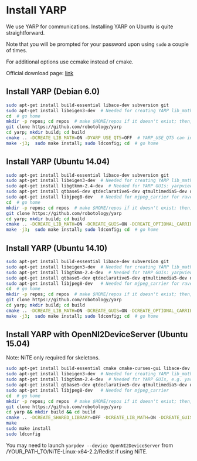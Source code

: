 # Install YARP

We use YARP for communications. Installing YARP on Ubuntu is quite straightforward.

Note that you will be prompted for your password upon using `sudo` a couple of times. 

For additional options use ccmake instead of cmake.

Official download page: [link](http://www.yarp.it/) 

## Install YARP (Debian 6.0)

```bash
sudo apt-get install build-essential libace-dev subversion git
sudo apt-get install libeigen3-dev  # Needed for creating YARP lib_math we use for kinematics
cd  # go home
mkdir -p repos; cd repos  # make $HOME/repos if it doesn't exist; then, enter it
git clone https://github.com/robotology/yarp
cd yarp; mkdir build; cd build
cmake .. -DCREATE_LIB_MATH=ON -DYARP_USE_QT5=OFF  # YARP_USE_QT5 can induce errors as of 02/2016.
make -j3;  sudo make install; sudo ldconfig; cd  # go home
```

## Install YARP (Ubuntu 14.04)

```bash
sudo apt-get install build-essential libace-dev subversion git
sudo apt-get install libeigen3-dev  # Needed for creating YARP lib_math we use for kinematics
sudo apt-get install libgtkmm-2.4-dev  # Needed for YARP GUIs: yarpview, gyarpmanager
sudo apt-get install qtbase5-dev qtdeclarative5-dev qtmultimedia5-dev qtdeclarative5-qtquick2-plugin qtdeclarative5-window-plugin qtdeclarative5-qtmultimedia-plugin qtdeclarative5-controls-plugin qtdeclarative5-dialogs-plugin libqt5svg5
sudo apt-get install libjpeg8-dev   # Needed for mjpeg_carrier for ravebot cam on web
cd  # go home
mkdir -p repos; cd repos  # make $HOME/repos if it doesn't exist; then, enter it
git clone https://github.com/robotology/yarp
cd yarp; mkdir build; cd build
cmake .. -DCREATE_LIB_MATH=ON -DCREATE_GUIS=ON -DCREATE_OPTIONAL_CARRIERS=ON -DENABLE_yarpcar_mjpeg_carrier=ON
make -j3;  sudo make install; sudo ldconfig; cd  # go home
```

## Install YARP (Ubuntu 14.10)

```bash
sudo apt-get install build-essential libace-dev subversion git
sudo apt-get install libeigen3-dev  # Needed for creating YARP lib_math we use for kinematics
sudo apt-get install libgtkmm-2.4-dev  # Needed for YARP GUIs: yarpview, gyarpmanager
sudo apt-get install qtbase5-dev qtdeclarative5-dev qtmultimedia5-dev qtdeclarative5-qtquick2-plugin qtdeclarative5-window-plugin qtdeclarative5-qtmultimedia-plugin qtdeclarative5-controls-plugin qtdeclarative5-dialogs-plugin libqt5svg5
sudo apt-get install libjpeg8-dev   # Needed for mjpeg_carrier for ravebot cam on web
cd  # go home
mkdir -p repos; cd repos  # make $HOME/repos if it doesn't exist; then, enter it
git clone https://github.com/robotology/yarp
cd yarp; mkdir build; cd build
cmake .. -DCREATE_LIB_MATH=ON -DCREATE_GUIS=ON -DCREATE_OPTIONAL_CARRIERS=ON -DENABLE_yarpcar_mjpeg_carrier=ON
make -j3;  sudo make install; sudo ldconfig; cd  # go home
```

## Install YARP with OpenNI2DeviceServer (Ubuntu 15.04)

Note: NiTE only required for skeletons.

```bash
sudo apt-get install build-essential cmake cmake-curses-gui libace-dev
sudo apt-get install libeigen3-dev  # Needed for creating YARP lib_math
sudo apt-get install libgtkmm-2.4-dev  # Needed for YARP GUIs, e.g. yarpview
sudo apt-get install qtbase5-dev qtdeclarative5-dev qtmultimedia5-dev qtdeclarative5-qtquick2-plugin qtdeclarative5-window-plugin qtdeclarative5-qtmultimedia-plugin qtdeclarative5-controls-plugin qtdeclarative5-dialogs-plugin libqt5svg5
sudo apt-get install libjpeg8-dev   # Needed for mjpeg_carrier
cd  # go home
mkdir -p repos; cd repos  # make $HOME/repos if it doesn't exist; then, enter it
git clone https://github.com/robotology/yarp
cd yarp && mkdir build && cd build
cmake .. -DCREATE_SHARED_LIBRARY=OFF -DCREATE_LIB_MATH=ON -DCREATE_GUIS=ON -DCREATE_OPTIONAL_CARRIERS=ON -DENABLE_yarpcar_mjpeg_carrier=ON -DCREATE_DEVICE_LIBRARY_MODULES=ON -DENABLE_yarpmod_OpenNI2DeviceServer=ON -DOPENNI2_INCLUDE_LOCAL=/usr/local/include/OpenNI2/ -DOPENNI2_LIBRARY=/usr/local/lib/libOpenNI2.so -DNITE2_INCLUDE_LOCAL=/usr/local/include/NiTE-Linux-x64-2.2 -DNITE2_LIBRARY=/usr/local/lib/libNiTE2.so
make
sudo make install
sudo ldconfig
```

You may need to launch `yarpdev --device OpenNI2DeviceServer` from /YOUR_PATH_TO/NiTE-Linux-x64-2.2/Redist if using NiTE.

